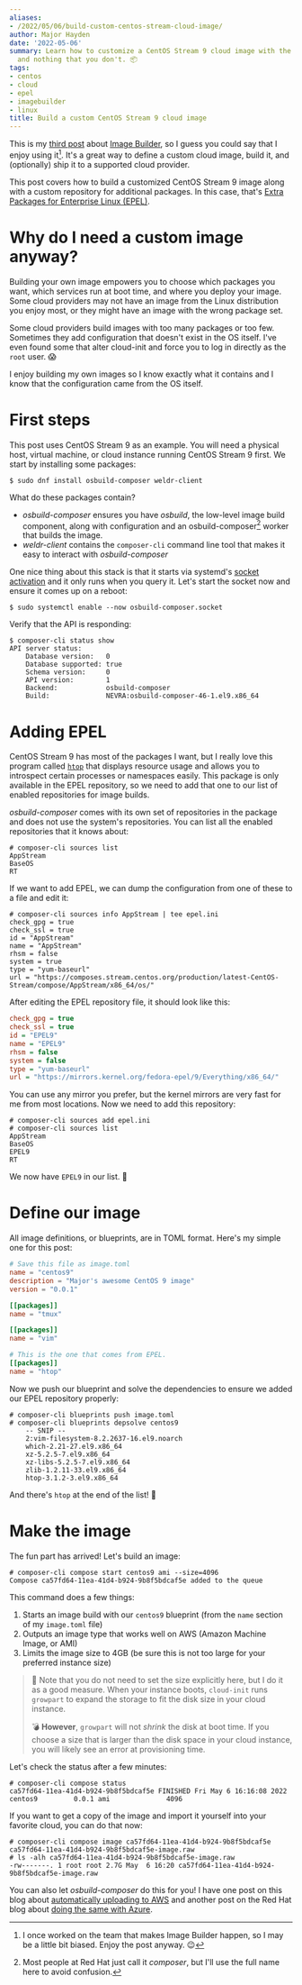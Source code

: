 ```yaml
---
aliases:
- /2022/05/06/build-custom-centos-stream-cloud-image/
author: Major Hayden
date: '2022-05-06'
summary: Learn how to customize a CentOS Stream 9 cloud image with the stuff you want
  and nothing that you don't. 📦
tags:
- centos
- cloud
- epel
- imagebuilder
- linux
title: Build a custom CentOS Stream 9 cloud image
---
```


This is my [third post] about [Image Builder], so I guess you could say that I enjoy
using it[^biased]. It's a great way to define a custom cloud image, build it, and
(optionally) ship it to a supported cloud provider.

This post covers how to build a customized CentOS Stream 9 image along with a custom
repository for additional packages. In this case, that's [Extra Packages for Enterprise
Linux (EPEL)].

[third post]: /tags/imagebuilder/
[Image Builder]: https://www.osbuild.org/documentation/
[Extra Packages for Enterprise Linux (EPEL)]: https://docs.fedoraproject.org/en-US/epel/

[^biased]: I once worked on the team that makes Image Builder happen, so I may be a
    little bit biased. Enjoy the post anyway. 😉

# Why do I need a custom image anyway?

Building your own image empowers you to choose which packages you want, which services
run at boot time, and where you deploy your image. Some cloud providers may not have an
image from the Linux distribution you enjoy most, or they might have an image with the
wrong package set.

Some cloud providers build images with too many packages or too few. Sometimes they add
configuration that doesn't exist in the OS itself. I've even found some that alter
cloud-init and force you to log in directly as the `root` user. 😱

I enjoy building my own images so I know exactly what it contains and I know that the
configuration came from the OS itself.

# First steps

This post uses CentOS Stream 9 as an example. You will need a physical host, virtual
machine, or cloud instance running CentOS Stream 9 first. We start by installing some
packages:

```console
$ sudo dnf install osbuild-composer weldr-client
```

What do these packages contain?

* *osbuild-composer* ensures you have *osbuild*, the low-level image build component,
  along with configuration and an osbuild-composer[^justcomposer] worker that builds the
  image.
* *weldr-client* contains the `composer-cli` command line tool that makes it easy to
  interact with *osbuild-composer*

One nice thing about this stack is that it starts via systemd's [socket activation] and
it only runs when you query it. Let's start the socket now and ensure it comes up on a
reboot:

```console
$ sudo systemctl enable --now osbuild-composer.socket
```

Verify that the API is responding:

```console
$ composer-cli status show
API server status:
    Database version:   0
    Database supported: true
    Schema version:     0
    API version:        1
    Backend:            osbuild-composer
    Build:              NEVRA:osbuild-composer-46-1.el9.x86_64
```

[socket activation]: https://0pointer.de/blog/projects/socket-activation.html

[^justcomposer]: Most people at Red Hat just call it *composer*, but I'll use the full
    name here to avoid confusion.

# Adding EPEL

CentOS Stream 9 has most of the packages I want, but I really love this program called
[`htop`] that displays resource usage and allows you to introspect certain processes or
namespaces easily. This package is only available in the EPEL repository, so we need to
add that one to our list of enabled repositories for image builds.

*osbuild-composer* comes with its own set of repositories in the package and does not
use the system's repositories. You can list all the enabled repositories that it
knows about:

```console
# composer-cli sources list
AppStream
BaseOS
RT
```

If we want to add EPEL, we can dump the configuration from one of these to a file and
edit it:

```console
# composer-cli sources info AppStream | tee epel.ini
check_gpg = true
check_ssl = true
id = "AppStream"
name = "AppStream"
rhsm = false
system = true
type = "yum-baseurl"
url = "https://composes.stream.centos.org/production/latest-CentOS-Stream/compose/AppStream/x86_64/os/"
```

After editing the EPEL repository file, it should look like this:

```ini
check_gpg = true
check_ssl = true
id = "EPEL9"
name = "EPEL9"
rhsm = false
system = false
type = "yum-baseurl"
url = "https://mirrors.kernel.org/fedora-epel/9/Everything/x86_64/"
```

You can use any mirror you prefer, but the kernel mirrors are very fast for me from most
locations. Now we need to add this repository:

```console
# composer-cli sources add epel.ini
# composer-cli sources list
AppStream
BaseOS
EPEL9
RT
```

We now have `EPEL9` in our list. 🎉

# Define our image

All image definitions, or blueprints, are in TOML format. Here's my simple one for this
post:

```toml
# Save this file as image.toml
name = "centos9"
description = "Major's awesome CentOS 9 image"
version = "0.0.1"

[[packages]]
name = "tmux"

[[packages]]
name = "vim"

# This is the one that comes from EPEL.
[[packages]]
name = "htop"
```

Now we push our blueprint and solve the dependencies to ensure we added our EPEL
repository properly:

```console
# composer-cli blueprints push image.toml
# composer-cli blueprints depsolve centos9
    -- SNIP --
    2:vim-filesystem-8.2.2637-16.el9.noarch
    which-2.21-27.el9.x86_64
    xz-5.2.5-7.el9.x86_64
    xz-libs-5.2.5-7.el9.x86_64
    zlib-1.2.11-33.el9.x86_64
    htop-3.1.2-3.el9.x86_64
```

And there's `htop` at the end of the list! 🎉

[`htop`]: https://htop.dev/

# Make the image

The fun part has arrived! Let's build an image:

```console
# composer-cli compose start centos9 ami --size=4096
Compose ca57fd64-11ea-41d4-b924-9b8f5bdcaf5e added to the queue
```

This command does a few things:

1. Starts an image build with our `centos9` blueprint (from the `name` section of my
   `image.toml` file)
2. Outputs an image type that works well on AWS (Amazon Machine Image, or AMI)
3. Limits the image size to 4GB (be sure this is not too large for your preferred
   instance size)

> 🤔 Note that you do not need to set the size explicitly here, but I do it as a good
> measure. When your instance boots, `cloud-init` runs `growpart` to expand the storage
> to fit the disk size in your cloud instance.
>
> 💣 **However**, `growpart` will not *shrink* the disk at boot time. If you choose a
> size that is larger than the disk space in your cloud instance, you will likely see an
> error at provisioning time.

Let's check the status after a few minutes:

```console
# composer-cli compose status
ca57fd64-11ea-41d4-b924-9b8f5bdcaf5e FINISHED Fri May 6 16:16:08 2022 centos9         0.0.1 ami              4096
```

If you want to get a copy of the image and import it yourself into your favorite cloud,
you can do that now:

```console
# composer-cli compose image ca57fd64-11ea-41d4-b924-9b8f5bdcaf5e
ca57fd64-11ea-41d4-b924-9b8f5bdcaf5e-image.raw
# ls -alh ca57fd64-11ea-41d4-b924-9b8f5bdcaf5e-image.raw
-rw-------. 1 root root 2.7G May  6 16:20 ca57fd64-11ea-41d4-b924-9b8f5bdcaf5e-image.raw
```

You can also let *osbuild-composer* do this for you! I have one post on this blog about
[automatically uploading to AWS] and another post on the Red Hat blog about [doing the
same with Azure].

[automatically uploading to AWS]: /2020/06/19/build-aws-images-with-imagebuilder/
[doing the same with Azure]: https://www.redhat.com/en/blog/build-rhel-images-azure-image-builder